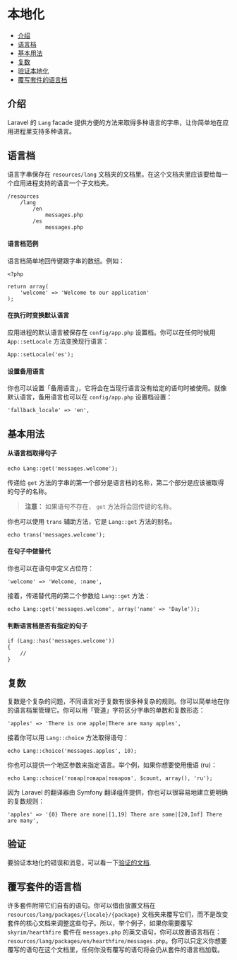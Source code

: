 # 本地化

- [介绍](#introduction)
- [语言档](#language-files)
- [基本用法](#basic-usage)
- [复数](#pluralization)
- [验证本地化](#validation)
- [覆写套件的语言档](#overriding-package-language-files)

<a name="introduction"></a>
## 介绍

Laravel 的 `Lang` facade 提供方便的方法来取得多种语言的字串，让你简单地在应用进程里支持多种语言。

<a name="language-files"></a>
## 语言档

语言字串保存在 `resources/lang` 文档夹的文档里。在这个文档夹里应该要给每一个应用进程支持的语言一个子文档夹。

	/resources
		/lang
			/en
				messages.php
			/es
				messages.php

#### 语言档范例

语言档简单地回传键跟字串的数组。例如：

	<?php

	return array(
		'welcome' => 'Welcome to our application'
	);

#### 在执行时变换默认语言

应用进程的默认语言被保存在 `config/app.php` 设置档。你可以在任何时候用 `App::setLocale` 方法变换现行语言：

	App::setLocale('es');

#### 设置备用语言

你也可以设置「备用语言」，它将会在当现行语言没有给定的语句时被使用。就像默认语言，备用语言也可以在 `config/app.php` 设置档设置：

	'fallback_locale' => 'en',

<a name="basic-usage"></a>
## 基本用法

#### 从语言档取得句子

	echo Lang::get('messages.welcome');

传递给 `get` 方法的字串的第一个部分是语言档的名称，第二个部分是应该被取得的句子的名称。

> **注意：** 如果语句不存在， `get` 方法将会回传键的名称。

你也可以使用 `trans` 辅助方法，它是 `Lang::get` 方法的别名。

	echo trans('messages.welcome');

#### 在句子中做替代

你也可以在语句中定义占位符：

	'welcome' => 'Welcome, :name',

接着，传递替代用的第二个参数给 `Lang::get` 方法：

	echo Lang::get('messages.welcome', array('name' => 'Dayle'));

#### 判断语言档是否有指定的句子

	if (Lang::has('messages.welcome'))
	{
		//
	}

<a name="pluralization"></a>
## 复数

复数是个复杂的问题，不同语言对于复数有很多种复杂的规则。你可以简单地在你的语言档里管理它。你可以用「管道」字符区分字串的单数和复数形态：

	'apples' => 'There is one apple|There are many apples',

接着你可以用 `Lang::choice` 方法取得语句：

	echo Lang::choice('messages.apples', 10);

你也可以提供一个地区参数来指定语言。举个例，如果你想要使用俄语 (ru)：

	echo Lang::choice('товар|товара|товаров', $count, array(), 'ru');

因为 Laravel 的翻译器由 Symfony 翻译组件提供，你也可以很容易地建立更明确的复数规则：

	'apples' => '{0} There are none|[1,19] There are some|[20,Inf] There are many',


<a name="validation"></a>
## 验证

要验证本地化的错误和消息，可以看一下<a href="/docs/5.0/validation#localization">验证的文档</a>.

<a name="overriding-package-language-files"></a>
## 覆写套件的语言档

许多套件附带它们自有的语句。你可以借由放置文档在 `resources/lang/packages/{locale}/{package}` 文档夹来覆写它们，而不是改变套件的核心文档来调整这些句子。所以，举个例子，如果你需要覆写 `skyrim/hearthfire` 套件在 `messages.php` 的英文语句，你可以放置语言档在： `resources/lang/packages/en/hearthfire/messages.php`。你可以只定义你想要覆写的语句在这个文档里，任何你没有覆写的语句将会仍从套件的语言档加载。
